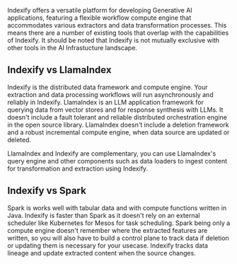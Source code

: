 Indexify offers a versatile platform for developing Generative AI applications, featuring a flexible workflow compute engine that accommodates various extractors and data transformation processes. This means there are a number of existing tools that overlap with the capabilities of Indexify. It should be noted that Indexify is not mutually exclusive with other tools in the AI Infrastucture landscape.

## Indexify vs LlamaIndex

Indexify is the distributed data framework and compute engine. Your extraction and data processing workflows will run asynchronously and reliably in Indexify. LlamaIndex is an LLM application framework for querying data from vector stores and for response synthesis with LLMs. It doesn't include a fault tolerant and reliable distributed orchestration engine in the open source library. LlamaIndex doesn't include a deletion framework and a robust incremental compute engine, when data source are updated or deleted. 

LlamaIndex and Indexify are complementary, you can use LlamaIndex's query engine and other components such as data loaders to ingest content for transformation and extraction using Indexify. 

## Indexify vs Spark
Spark is works well with tabular data and with compute functions written in Java. Indexify is faster than Spark as it doesn't rely on an external scheduler like Kubernetes for Mesos for task scheduling. Spark being only a compute engine doesn't remember where the extracted features are written, so you will also have to build a control plane to track data if deletion or updating them is necessary for your usecase. Indexify tracks data lineage and update extracted content when the source changes.


